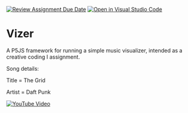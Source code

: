 [![Review Assignment Due Date](https://classroom.github.com/assets/deadline-readme-button-24ddc0f5d75046c5622901739e7c5dd533143b0c8e959d652212380cedb1ea36.svg)](https://classroom.github.com/a/g9svmU3i)
[![Open in Visual Studio Code](https://classroom.github.com/assets/open-in-vscode-718a45dd9cf7e7f842a935f5ebbe5719a5e09af4491e668f4dbf3b35d5cca122.svg)](https://classroom.github.com/online_ide?assignment_repo_id=11933830&assignment_repo_type=AssignmentRepo)
# Vizer

A P5JS framework for running a simple music visualizer, intended as a creative coding I assignment.

Song details:  

Title = The Grid  

Artist = Daft Punk  


[![YouTube Video](https://img.youtube.com/vi/4-J4duzP8Ng/0.jpg)](https://www.youtube.com/watch?v=4-J4duzP8Ng)

